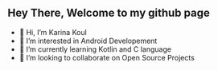 ## Hey There, Welcome to my github page

- 👋 Hi, I’m Karina Koul
- 👀 I’m interested in Android Developement
- 🌱 I’m currently learning Kotlin and C language
- 💞️ I’m looking to collaborate on Open Source Projects

<!---
kkoul19/kkoul19 is a ✨ special ✨ repository because its `README.md` (this file) appears on your GitHub profile.
You can click the Preview link to take a look at your changes.
--->
